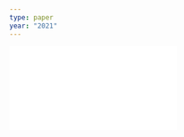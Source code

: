 ```yaml
---
type: paper
year: "2021"
---
```

![](../../../../meri-public/garden/5b3fad90f86260ca908229af128c436f.pdf)